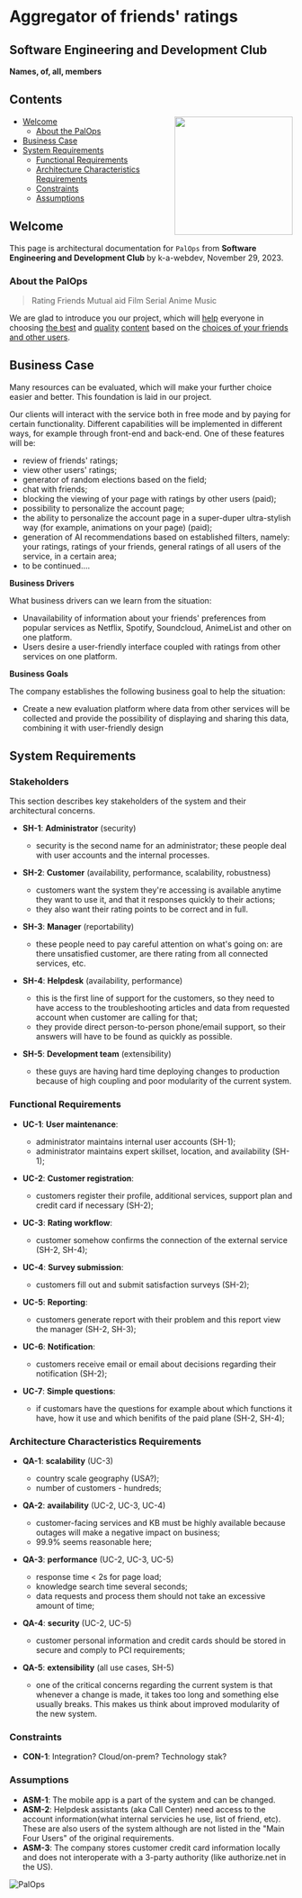 # Aggregator of friends' ratings

## Software Engineering and Development Club

**Names, of, all, members**

## Contents

<img align="right" width="210" height="210" src="images/rate.png">

- [Welcome](#welcome)
  - [About the PalOps](#about-the-palops)
- [Business Case](#business-case)
- [System Requirements](#system-requirements)
  - [Functional Requirements](#functional-requirements)
  - [Architecture Characteristics Requirements](#architecture-characteristics-requirements)
  - [Constraints](#constraints)
  - [Assumptions](#assumptions)

## Welcome

This page is architectural documentation for `PalOps` from **Software Engineering and Development Club** by k-a-webdev, November 29, 2023.

### About the PalOps

> Rating
> Friends
> Mutual aid
> Film
> Serial
> Anime
> Music

We are glad to introduce you our project, which will <ins>help</ins> everyone in choosing <ins>the best</ins> and <ins>quality</ins> <ins>content</ins> based on the <ins>choices of your friends and other users</ins>.

## Business Case

Many resources can be evaluated, which will make your further choice easier and better. This foundation is laid in our project.

Our clients will interact with the service both in free mode and by paying for certain functionality. Different capabilities will be implemented in different ways, for example through front-end and back-end. One of these features will be:

- review of friends' ratings;
- view other users' ratings;
- generator of random elections based on the field;
- chat with friends;
- blocking the viewing of your page with ratings by other users (paid);
- possibility to personalize the account page;
- the ability to personalize the account page in a super-duper ultra-stylish way (for example, animations on your page) (paid);
- generation of AI recommendations based on established filters, namely: your ratings, ratings of your friends, general ratings of all users of the service, in a certain area;
- to be continued....

**Business Drivers**

What business drivers can we learn from the situation:

- Unavailability of information about your friends' preferences from popular services as Netflix, Spotify, Soundcloud, AnimeList and other on one platform.
- Users desire a user-friendly interface coupled with ratings from other services on one platform.

**Business Goals**

The company establishes the following business goal to help the situation:

- Create a new evaluation platform where data from other services will be collected and provide the possibility of displaying and sharing this data, combining it with user-friendly design

## System Requirements

### Stakeholders

This section describes key stakeholders of the system and their architectural concerns.

- **SH-1**: **Administrator** (security)

  - security is the second name for an administrator; these people deal with user accounts and the internal processes.

- **SH-2**: **Customer** (availability, performance, scalability, robustness)

  - customers want the system they're accessing is available anytime they want to use it, and that it responses quickly to their actions;
  - they also want their rating points to be correct and in full.

- **SH-3**: **Manager** (reportability)

  - these people need to pay careful attention on what's going on: are there unsatisfied customer, are there rating from all connected services, etc.

- **SH-4**: **Helpdesk** (availability, performance)

  - this is the first line of support for the customers, so they need to have access to the troubleshooting articles and data from requested account when customer are calling for that;
  - they provide direct person-to-person phone/email support, so their answers will have to be found as quickly as possible.

- **SH-5**: **Development team** (extensibility)
  - these guys are having hard time deploying changes to production because of high coupling and poor modularity of the current system.

### Functional Requirements

- **UC-1**: **User maintenance**:

  - administrator maintains internal user accounts (SH-1);
  - administrator maintains expert skillset, location, and availability (SH-1);

- **UC-2**: **Customer registration**:

  - customers register their profile, additional services, support plan and credit card if necessary (SH-2);

- **UC-3**: **Rating workflow**:

  - customer somehow confirms the connection of the external service (SH-2, SH-4);

- **UC-4**: **Survey submission**:

  - customers fill out and submit satisfaction surveys (SH-2);

- **UC-5**: **Reporting**:

  - customers generate report with their problem and this report view the manager (SH-2, SH-3);

- **UC-6**: **Notification**:

  - customers receive email or email about decisions regarding their notification (SH-2);

- **UC-7**: **Simple questions**:

  - if customars have the questions for example about which functions it have, how it use and which benifits of the paid plane (SH-2, SH-4);

### Architecture Characteristics Requirements

- **QA-1**: **scalability** (UC-3)

  - country scale geography (USA?);
  - number of customers - hundreds;

- **QA-2**: **availability** (UC-2, UC-3, UC-4)

  - customer-facing services and KB must be highly available because outages will make a negative impact on business;
  - 99.9% seems reasonable here;

- **QA-3**: **performance** (UC-2, UC-3, UC-5)

  - response time < 2s for page load;
  - knowledge search time several seconds;
  - data requests and process them should not take an excessive amount of time;

- **QA-4**: **security** (UC-2, UC-5)

  - customer personal information and credit cards should be stored in secure and comply to PCI requirements;

- **QA-5**: **extensibility** (all use cases, SH-5)
  - one of the critical concerns regarding the current system is that whenever a change is made, it takes too long and something else usually breaks. This makes us think about improved modularity of the new system.

### Constraints

- **CON-1**: Integration? Cloud/on-prem? Technology stak?

### Assumptions

- **ASM-1**: The mobile app is a part of the system and can be changed.
- **ASM-2**: Helpdesk assistants (aka Call Center) need access to the account information(what internal servicies he use, list of friend, etc). These are also users of the system although are not listed in the "Main Four Users" of the original requirements.
- **ASM-3**: The company stores customer credit card information locally and does not interoperate with a 3-party authority (like authorize.net in the US).

![PalOps](images/PalOps_additional-logo.png)
